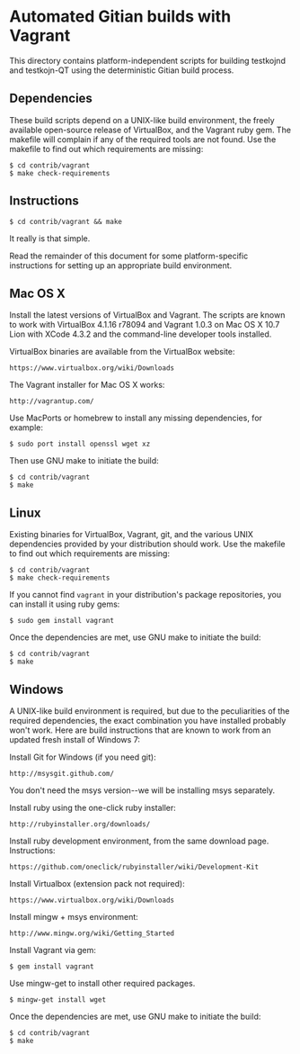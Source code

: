 Automated Gitian builds with Vagrant
====================================

This directory contains platform-independent scripts for building testkojnd
and testkojn-QT using the deterministic Gitian build process.

Dependencies
------------

These build scripts depend on a UNIX-like build environment, the freely
available open-source release of VirtualBox, and the Vagrant ruby gem. The
makefile will complain if any of the required tools are not found. Use the
makefile to find out which requirements are missing:

    $ cd contrib/vagrant
    $ make check-requirements

Instructions
------------

    $ cd contrib/vagrant && make

It really is that simple.

Read the remainder of this document for some platform-specific instructions
for setting up an appropriate build environment.

Mac OS X
--------

Install the latest versions of VirtualBox and Vagrant. The scripts are known
to work with VirtualBox 4.1.16 r78094 and Vagrant 1.0.3 on Mac OS X 10.7 Lion
with XCode 4.3.2 and the command-line developer tools installed.

VirtualBox binaries are available from the VirtualBox website:

    https://www.virtualbox.org/wiki/Downloads

The Vagrant installer for Mac OS X works:

    http://vagrantup.com/

Use MacPorts or homebrew to install any missing dependencies, for example:

    $ sudo port install openssl wget xz

Then use GNU make to initiate the build:

    $ cd contrib/vagrant
    $ make

Linux
-----

Existing binaries for VirtualBox, Vagrant, git, and the various UNIX
dependencies provided by your distribution should work. Use the makefile to
find out which requirements are missing:

    $ cd contrib/vagrant
    $ make check-requirements

If you cannot find `vagrant` in your distribution's package repositories, you
can install it using ruby gems:

    $ sudo gem install vagrant

Once the dependencies are met, use GNU make to initiate the build:

    $ cd contrib/vagrant
    $ make

Windows
-------

A UNIX-like build environment is required, but due to the peculiarities of the
required dependencies, the exact combination you have installed probably won't
work. Here are build instructions that are known to work from an updated fresh
install of Windows 7:

Install Git for Windows (if you need git):

    http://msysgit.github.com/

You don't need the msys version--we will be installing msys separately.

Install ruby using the one-click ruby installer:

    http://rubyinstaller.org/downloads/

Install ruby development environment, from the same download page.
Instructions:

    https://github.com/oneclick/rubyinstaller/wiki/Development-Kit

Install Virtualbox (extension pack not required):

    https://www.virtualbox.org/wiki/Downloads

Install mingw + msys environment:

    http://www.mingw.org/wiki/Getting_Started

Install Vagrant via gem:

    $ gem install vagrant

Use mingw-get to install other required packages.

    $ mingw-get install wget

Once the dependencies are met, use GNU make to initiate the build:

    $ cd contrib/vagrant
    $ make
